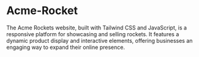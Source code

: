 # Acme-Rocket
The Acme Rockets website, built with Tailwind CSS and JavaScript, is a responsive platform for showcasing and selling rockets. It features a dynamic product display and interactive elements, offering businesses an engaging way to expand their online presence.

